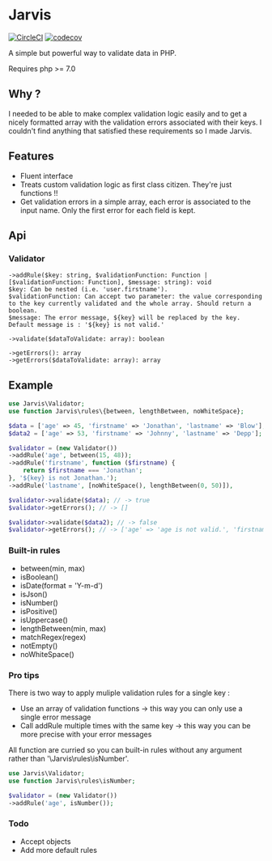 # Jarvis

[![CircleCI](https://circleci.com/gh/kilbiller/jarvis.svg?style=shield&circle-token=c8ce445694b31462f5a5f5e3de43125e6c7fd87b)](https://circleci.com/gh/kilbiller/jarvis)
[![codecov](https://codecov.io/gh/kilbiller/jarvis/branch/master/graph/badge.svg)](https://codecov.io/gh/kilbiller/jarvis)

A simple but powerful way to validate data in PHP.

Requires php >= 7.0

## Why ?

I needed to be able to make complex validation logic easily and to get a nicely formatted array with the validation errors associated with their keys.
I couldn't find anything that satisfied these requirements so I made Jarvis.

## Features

- Fluent interface
- Treats custom validation logic as first class citizen. They're just functions !!
- Get validation errors in a simple array, each error is associated to the input name. Only the first error for each field is kept.

## Api

### Validator
```
->addRule($key: string, $validationFunction: Function | [$validationFunction: Function], $message: string): void
$key: Can be nested (i.e. 'user.firstname').
$validationFunction: Can accept two parameter: the value corresponding to the key currently validated and the whole array. Should return a boolean.
$message: The error message, ${key} will be replaced by the key. Default message is : '${key} is not valid.'

->validate($dataToValidate: array): boolean

->getErrors(): array
->getErrors($dataToValidate: array): array
```

## Example

```php
use Jarvis\Validator;
use function Jarvis\rules\{between, lengthBetween, noWhiteSpace};

$data = ['age' => 45, 'firstname' => 'Jonathan', 'lastname' => 'Blow'];
$data2 = ['age' => 53, 'firstname' => 'Johnny', 'lastname' => 'Depp'];

$validator = (new Validator())
->addRule('age', between(15, 48));
->addRule('firstname', function ($firstname) {
	return $firstname === 'Jonathan';
}, '${key} is not Jonathan.');
->addRule('lastname', [noWhiteSpace(), lengthBetween(0, 50)]),

$validator->validate($data); // -> true
$validator->getErrors(); // -> []

$validator->validate($data2); // -> false
$validator->getErrors(); // -> ['age' => 'age is not valid.', 'firstname' => 'firstname is not Jonathan.']
```

### Built-in rules

- between(min, max)
- isBoolean()
- isDate(format = 'Y-m-d')
- isJson()
- isNumber()
- isPositive()
- isUppercase()
- lengthBetween(min, max)
- matchRegex(regex)
- notEmpty()
- noWhiteSpace()

### Pro tips

There is two way to apply muliple validation rules for a single key :
- Use an array of validation functions -> this way you can only use a single error message
- Call addRule multiple times with the same key -> this way you can be more precise with your error messages

All function are curried so you can built-in rules without any argument rather than '\Jarvis\rules\isNumber'.
```php
use Jarvis\Validator;
use function Jarvis\rules\isNumber;

$validator = (new Validator())
->addRule('age', isNumber());
```

### Todo

- Accept objects
- Add more default rules
